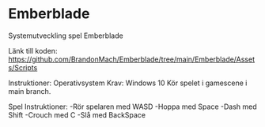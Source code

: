 # Emberblade
Systemutveckling spel Emberblade

Länk till koden:
https://github.com/BrandonMach/Emberblade/tree/main/Emberblade/Assets/Scripts

Instruktioner: 
Operativsystem Krav: Windows 10
Kör spelet i gamescene i main branch. 

Spel Instruktioner:
-Rör spelaren med WASD
-Hoppa med Space 
-Dash med Shift 
-Crouch med C
-Slå med BackSpace